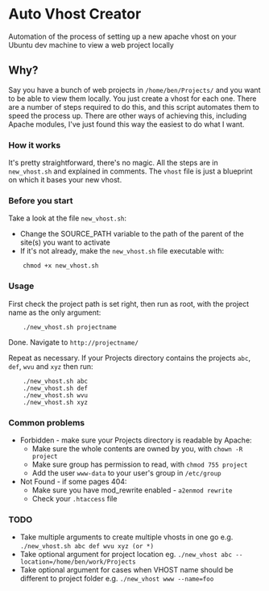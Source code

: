 # Auto Vhost Creator

Automation of the process of setting up a new apache vhost on your Ubuntu dev machine to view a web project locally

## Why?
Say you have a bunch of web projects in ```/home/ben/Projects/``` and you want to be able to view them locally. You just create a vhost for each one. There are a number of steps required to do this, and this script automates them to speed the process up.
There are other ways of achieving this, including Apache modules, I've just found this way the easiest to do what I want.

### How it works
It's pretty straightforward, there's no magic. All the steps are in ```new_vhost.sh``` and explained in comments. The ```vhost``` file is just a blueprint on which it bases your new vhost.

### Before you start
Take a look at the file ```new_vhost.sh```:
- Change the SOURCE_PATH variable to the path of the parent of the site(s) you want to activate
- If it's not already, make the ```new_vhost.sh``` file executable with:

```
    chmod +x new_vhost.sh
```

### Usage
First check the project path is set right, then run as root, with the project name as the only argument:

```
    ./new_vhost.sh projectname
```

Done. Navigate to ```http://projectname/```

Repeat as necessary. If your Projects directory contains the projects ```abc```, ```def```, ```wvu``` and ```xyz``` then run:

```
    ./new_vhost.sh abc
    ./new_vhost.sh def
    ./new_vhost.sh wvu
    ./new_vhost.sh xyz
```
   
### Common problems
- Forbidden - make sure your Projects directory is readable by Apache:
    - Make sure the whole contents are owned by you, with ```chown -R project```
    - Make sure group has permission to read, with ```chmod 755 project```
    - Add the user ```www-data``` to your user's group in ```/etc/group```
- Not Found - if some pages 404:
    - Make sure you have mod_rewrite enabled - ```a2enmod rewrite```
    - Check your ```.htaccess``` file

### TODO
- Take multiple arguments to create multiple vhosts in one go e.g. ```./new_vhost.sh abc def wvu xyz (or *)```
- Take optional argument for project location eg. ```./new_vhost abc --location=/home/ben/work/Projects```
- Take optional argument for cases when VHOST name should be different to project folder e.g. ```./new_vhost www --name=foo```
